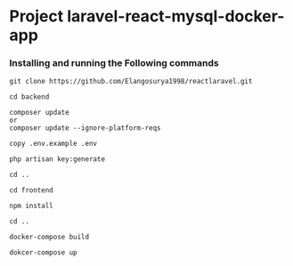 # Project laravel-react-mysql-docker-app

### Installing and running the Following commands

```
git clone https://github.com/Elangosurya1998/reactlaravel.git
```

```
cd backend
```

```
composer update
or 
composer update --ignore-platform-reqs
```
```
copy .env.example .env
```
```
php artisan key:generate
```
```
cd ..
```
```
cd frontend
```
```
npm install
```
```
cd ..
```
```
docker-compose build
```
```
dokcer-compose up
```



